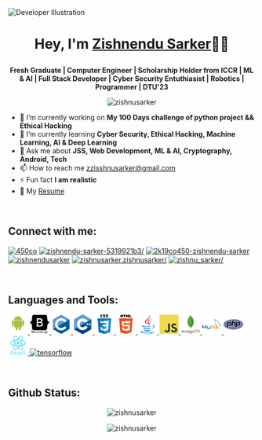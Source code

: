 <img width="100%" height="350" alt="Developer Illustration" src="https://media-exp2.licdn.com/dms/image/C5112AQF9a-hvzWn8uA/article-cover_image-shrink_600_2000/0/1574956586430?e=1663200000&v=beta&t=MC4wANQX8uIgE5pKU44_jzotKp80TV43db02OgUM6jE"/>
<br />


# <p align="center"> Hey, I'm [Zishnendu Sarker](https://zishnusarker.github.io/Portfolio/)👋🏻
<p align="center"> <b> Fresh Graduate | Computer Engineer | Scholarship Holder from ICCR | ML & AI | Full Stack Developer | Cyber Security Entuthiasist | Robotics | Programmer | DTU'23 </b> </p>


<p align="center"> <img src="https://komarev.com/ghpvc/?username=zishnusarker&label=Profile%20views&color=0e75b6&style=flat" alt="zishnusarker" /> </p>

* 🔭 I’m currently working on **My 100 Days challenge of python project && Ethical Hacking**
* 🌱 I’m currently learning **Cyber Security, Ethical Hacking, Machine Learning, AI & Deep Learning**
* 💬 Ask me about **JSS, Web Development, ML & AI, Cryptography, Android, Tech**
* 📫 How to reach me [zzisshnusarker@gmail.com](mailto:zzisshnusarker@gmail.]com)
* ⚡ Fun fact **I am realistic**
* 🧾 My [Resume](https://drive.google.com/file/d/1-79tqgEaUgyLyaRftgewv7nLBhE4Zorh/view?usp=sharing)


<br />

## Connect with me:
<r />
<p align="left">
<a href="https://twitter.com/450co" target="blank"><img align="center" src="https://raw.githubusercontent.com/rahuldkjain/github-profile-readme-generator/master/src/images/icons/Social/twitter.svg" alt="450co" height="30" width="40" /></a>
<a href="https://linkedin.com/in/zishnendu-sarker-5319921b3/" target="blank"><img align="center" src="https://raw.githubusercontent.com/rahuldkjain/github-profile-readme-generator/master/src/images/icons/Social/linked-in-alt.svg" alt="zishnendu-sarker-5319921b3/" height="30" width="40" /></a>
<a href="https://stackoverflow.com/users/2k19co450-zishnendu-sarker" target="blank"><img align="center" src="https://raw.githubusercontent.com/rahuldkjain/github-profile-readme-generator/master/src/images/icons/Social/stack-overflow.svg" alt="2k19co450-zishnendu-sarker" height="30" width="40" /></a>
<a href="https://kaggle.com/zishnendusarker" target="blank"><img align="center" src="https://raw.githubusercontent.com/rahuldkjain/github-profile-readme-generator/master/src/images/icons/Social/kaggle.svg" alt="zishnendusarker" height="30" width="40" /></a>
<a href="https://fb.com/zishnusarker.zishnusarker/" target="blank"><img align="center" src="https://raw.githubusercontent.com/rahuldkjain/github-profile-readme-generator/master/src/images/icons/Social/facebook.svg" alt="zishnusarker.zishnusarker/" height="30" width="40" /></a>
<a href="https://instagram.com/zishnu_sarker/" target="blank"><img align="center" src="https://raw.githubusercontent.com/rahuldkjain/github-profile-readme-generator/master/src/images/icons/Social/instagram.svg" alt="zishnu_sarker/" height="30" width="40" /></a>
</p>

<br />

## Languages and Tools:

<p align="left"> <a href="https://developer.android.com" target="_blank" rel="noreferrer"> <img src="https://raw.githubusercontent.com/devicons/devicon/master/icons/android/android-original-wordmark.svg" alt="android" width="40" height="40"/> </a> <a href="https://getbootstrap.com" target="_blank" rel="noreferrer"> <img src="https://raw.githubusercontent.com/devicons/devicon/master/icons/bootstrap/bootstrap-plain-wordmark.svg" alt="bootstrap" width="40" height="40"/> </a> <a href="https://www.cprogramming.com/" target="_blank" rel="noreferrer"> <img src="https://raw.githubusercontent.com/devicons/devicon/master/icons/c/c-original.svg" alt="c" width="40" height="40"/> </a> <a href="https://www.w3schools.com/cpp/" target="_blank" rel="noreferrer"> <img src="https://raw.githubusercontent.com/devicons/devicon/master/icons/cplusplus/cplusplus-original.svg" alt="cplusplus" width="40" height="40"/> </a> <a href="https://www.w3schools.com/css/" target="_blank" rel="noreferrer"> <img src="https://raw.githubusercontent.com/devicons/devicon/master/icons/css3/css3-original-wordmark.svg" alt="css3" width="40" height="40"/> </a> <a href="https://www.w3.org/html/" target="_blank" rel="noreferrer"> <img src="https://raw.githubusercontent.com/devicons/devicon/master/icons/html5/html5-original-wordmark.svg" alt="html5" width="40" height="40"/> </a> <a href="https://www.java.com" target="_blank" rel="noreferrer"> <img src="https://raw.githubusercontent.com/devicons/devicon/master/icons/java/java-original.svg" alt="java" width="40" height="40"/> </a> <a href="https://developer.mozilla.org/en-US/docs/Web/JavaScript" target="_blank" rel="noreferrer"> <img src="https://raw.githubusercontent.com/devicons/devicon/master/icons/javascript/javascript-original.svg" alt="javascript" width="40" height="40"/> </a> <a href="https://www.mongodb.com/" target="_blank" rel="noreferrer"> <img src="https://raw.githubusercontent.com/devicons/devicon/master/icons/mongodb/mongodb-original-wordmark.svg" alt="mongodb" width="40" height="40"/> </a> <a href="https://www.mysql.com/" target="_blank" rel="noreferrer"> <img src="https://raw.githubusercontent.com/devicons/devicon/master/icons/mysql/mysql-original-wordmark.svg" alt="mysql" width="40" height="40"/> </a> <a href="https://www.php.net" target="_blank" rel="noreferrer"> <img src="https://raw.githubusercontent.com/devicons/devicon/master/icons/php/php-original.svg" alt="php" width="40" height="40"/> </a> <a href="https://reactjs.org/" target="_blank" rel="noreferrer"> <img src="https://raw.githubusercontent.com/devicons/devicon/master/icons/react/react-original-wordmark.svg" alt="react" width="40" height="40"/> </a> <a href="https://www.tensorflow.org" target="_blank" rel="noreferrer"> <img src="https://www.vectorlogo.zone/logos/tensorflow/tensorflow-icon.svg" alt="tensorflow" width="40" height="40"/> </a> </p>

<br />

## Github Status:

<!-- <p align="center"> <a href="[![trophy](https://github-profile-trophy.vercel.app/?username=ryo-ma&theme=onedark)](https://github.com/ryo-ma/github-profile-trophy)"><img src="https://github-profile-trophy.vercel.app/?username=zishnusarker&bg_color=00000000&text_color=3498db" alt="zishnusarker" /></a> </p> -->

<!-- <p align="center"><img src="https://github-readme-streak-stats.herokuapp.com?user=zishnusarker&hide_border=true&bg_color=00000000&text_color=3498db" alt="zishnusarker" /></p>

<p align="center"><img src="https://github-readme-stats.vercel.app/api/top-langs?username=zishnusarker&show_icons=true&locale=en&layout=compact&bg_color=00000000&text_color=3498db" alt="zishnusarker" /></p> -->


<p align="center"> <img align="center" src="https://github-readme-stats.vercel.app/api?username=zishnusarker&show_icons=true&hide_border=true&bg_color=00000000&text_color=3498db&hide=issues" alt="zishnusarker" /> 
<p align="center"> <img align="center" src="https://github-readme-streak-stats.herokuapp.com?user=zishnusarker&theme=tokyonight_duo&hide_border=true&background=DD272700&fire=FF0000&ring=FF5403&currStreakNum=FF3A13" alt="zishnusarker" />
